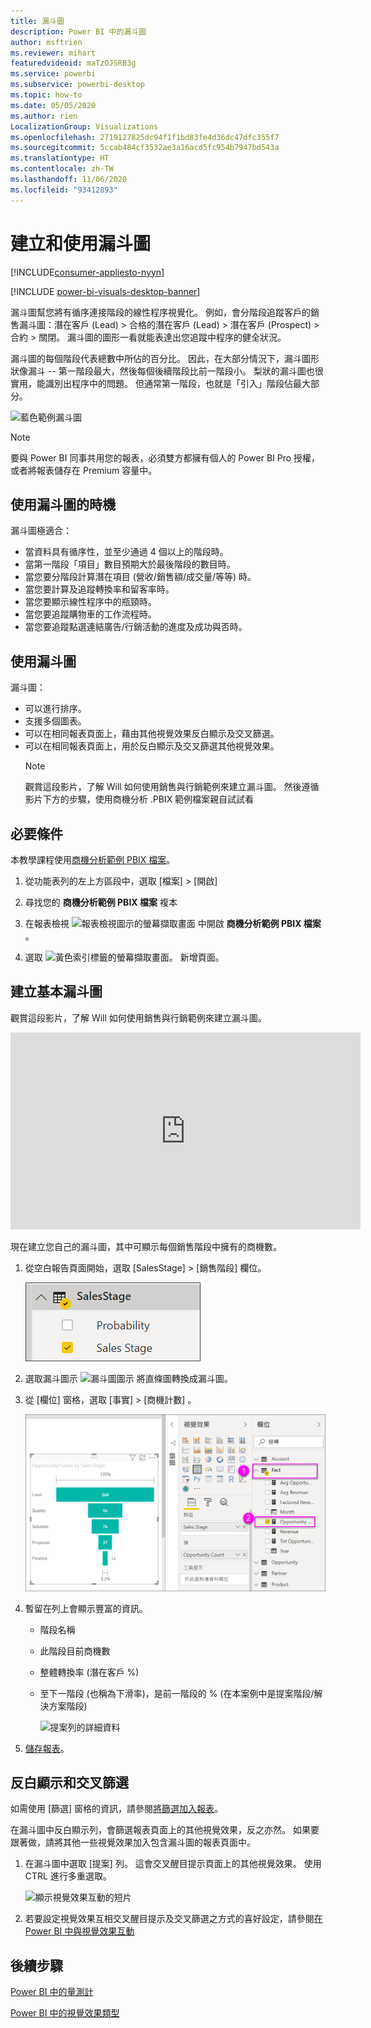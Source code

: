 ```yaml
---
title: 漏斗圖
description: Power BI 中的漏斗圖
author: msftrien
ms.reviewer: mihart
featuredvideoid: maTzOJSRB3g
ms.service: powerbi
ms.subservice: powerbi-desktop
ms.topic: how-to
ms.date: 05/05/2020
ms.author: rien
LocalizationGroup: Visualizations
ms.openlocfilehash: 2719127825dc94f1f1bd83fe4d36dc47dfc355f7
ms.sourcegitcommit: 5ccab484cf3532ae3a16acd5fc954b7947bd543a
ms.translationtype: HT
ms.contentlocale: zh-TW
ms.lasthandoff: 11/06/2020
ms.locfileid: "93412893"
---
```

# <a name="create-and-use-funnel-charts"></a>建立和使用漏斗圖

[!INCLUDE[consumer-appliesto-nyyn](../includes/consumer-appliesto-nyyn.md)]

[!INCLUDE [power-bi-visuals-desktop-banner](../includes/power-bi-visuals-desktop-banner.md)]

漏斗圖幫您將有循序連接階段的線性程序視覺化。 例如，會分階段追蹤客戶的銷售漏斗圖：潛在客戶 (Lead) \> 合格的潛在客戶 (Lead) \> 潛在客戶 (Prospect) \> 合約 \> 關閉。  漏斗圖的圖形一看就能表達出您追蹤中程序的健全狀況。

漏斗圖的每個階段代表總數中所佔的百分比。 因此，在大部分情況下，漏斗圖形狀像漏斗 -- 第一階段最大，然後每個後續階段比前一階段小。  梨狀的漏斗圖也很實用，能識別出程序中的問題。  但通常第一階段，也就是「引入」階段佔最大部分。

![藍色範例漏斗圖](media/power-bi-visualization-funnel-charts/funnelplain.png)

> [!NOTE]
> 要與 Power BI 同事共用您的報表，必須雙方都擁有個人的 Power BI Pro 授權，或者將報表儲存在 Premium 容量中。    

## <a name="when-to-use-a-funnel-chart"></a>使用漏斗圖的時機
漏斗圖極適合：

* 當資料具有循序性，並至少通過 4 個以上的階段時。
* 當第一階段「項目」數目預期大於最後階段的數目時。
* 當您要分階段計算潛在項目 (營收/銷售額/成交量/等等) 時。
* 當您要計算及追蹤轉換率和留客率時。
* 當您要顯示線性程序中的瓶頸時。
* 當您要追蹤購物車的工作流程時。
* 當您要追蹤點選連結廣告/行銷活動的進度及成功與否時。

## <a name="working-with-funnel-charts"></a>使用漏斗圖
漏斗圖：

* 可以進行排序。
* 支援多個圖表。
* 可以在相同報表頁面上，藉由其他視覺效果反白顯示及交叉篩選。
* 可以在相同報表頁面上，用於反白顯示及交叉篩選其他視覺效果。
   > [!NOTE]
   > 觀賞這段影片，了解 Will 如何使用銷售與行銷範例來建立漏斗圖。 然後遵循影片下方的步驟，使用商機分析 .PBIX 範例檔案親自試試看
   > 
   > 
## <a name="prerequisite"></a>必要條件

本教學課程使用[商機分析範例 PBIX 檔案](https://download.microsoft.com/download/9/1/5/915ABCFA-7125-4D85-A7BD-05645BD95BD8/Opportunity%20Analysis%20Sample%20PBIX.pbix
)。

1. 從功能表列的左上方區段中，選取 [檔案]   > [開啟] 
   
2. 尋找您的 **商機分析範例 PBIX 檔案** 複本

1. 在報表檢視 ![報表檢視圖示的螢幕擷取畫面](media/power-bi-visualization-kpi/power-bi-report-view.png) 中開啟 **商機分析範例 PBIX 檔案** 。

1. 選取 ![黃色索引標籤的螢幕擷取畫面。](media/power-bi-visualization-kpi/power-bi-yellow-tab.png) 新增頁面。


## <a name="create-a-basic-funnel-chart"></a>建立基本漏斗圖
觀賞這段影片，了解 Will 如何使用銷售與行銷範例來建立漏斗圖。

<iframe width="560" height="315" src="https://www.youtube.com/embed/qKRZPBnaUXM" frameborder="0" allow="autoplay; encrypted-media" allowfullscreen></iframe>


現在建立您自己的漏斗圖，其中可顯示每個銷售階段中擁有的商機數。

1. 從空白報告頁面開始，選取 [SalesStage]  \> [銷售階段]  欄位。
   
    ![選取 [銷售階段]](media/power-bi-visualization-funnel-charts/funnelselectfield-new.png)

1. 選取漏斗圖示 ![漏斗圖圖示](media/power-bi-visualization-funnel-charts/power-bi-funnel-icon.png) 將直條圖轉換成漏斗圖。

2. 從 [欄位]  窗格，選取 [事實]  \> [商機計數]  。
   
    ![建立漏斗圖](media/power-bi-visualization-funnel-charts/power-bi-funnel-2.png)
4. 暫留在列上會顯示豐富的資訊。
   
   * 階段名稱
   * 此階段目前商機數
   * 整體轉換率 (潛在客戶 %) 
   * 至下一階段 (也稱為下滑率)，是前一階段的 % (在本案例中是提案階段/解決方案階段)
     
     ![提案列的詳細資料](media/power-bi-visualization-funnel-charts/funnelhover-new.png)

6. [儲存報表](../create-reports/service-report-save.md)。

## <a name="highlighting-and-cross-filtering"></a>反白顯示和交叉篩選
如需使用 [篩選] 窗格的資訊，請參閱[將篩選加入報表](../create-reports/power-bi-report-add-filter.md)。

在漏斗圖中反白顯示列，會篩選報表頁面上的其他視覺效果，反之亦然。 如果要跟著做，請將其他一些視覺效果加入包含漏斗圖的報表頁面中。

1. 在漏斗圖中選取 [提案]  列。 這會交叉醒目提示頁面上的其他視覺效果。 使用 CTRL 進行多重選取。
   
   ![顯示視覺效果互動的短片](media/power-bi-visualization-funnel-charts/funnelchartnoowl.gif)
2. 若要設定視覺效果互相交叉醒目提示及交叉篩選之方式的喜好設定，請參閱[在 Power BI 中與視覺效果互動](../create-reports/service-reports-visual-interactions.md)

## <a name="next-steps"></a>後續步驟

[Power BI 中的量測計](power-bi-visualization-radial-gauge-charts.md)

[Power BI 中的視覺效果類型](power-bi-visualization-types-for-reports-and-q-and-a.md)



